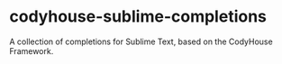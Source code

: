 # codyhouse-sublime-completions
A collection of completions for Sublime Text, based on the CodyHouse Framework.
